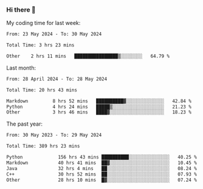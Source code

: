### Hi there 👋

My coding time for last week:

<!--START_SECTION:week-->

```txt
From: 23 May 2024 - To: 30 May 2024

Total Time: 3 hrs 23 mins

Other    2 hrs 11 mins   ████████████████▒░░░░░░░░   64.79 %
```

<!--END_SECTION:week-->

Last month:

<!--START_SECTION:month-->

```txt
From: 28 April 2024 - To: 28 May 2024

Total Time: 20 hrs 43 mins

Markdown         8 hrs 52 mins   ██████████▓░░░░░░░░░░░░░░   42.84 %
Python           4 hrs 24 mins   █████▒░░░░░░░░░░░░░░░░░░░   21.23 %
Other            3 hrs 46 mins   ████▓░░░░░░░░░░░░░░░░░░░░   18.23 %
```

<!--END_SECTION:month-->

The past year:

<!--START_SECTION:year-->

```txt
From: 30 May 2023 - To: 29 May 2024

Total Time: 389 hrs 23 mins

Python             156 hrs 43 mins ██████████░░░░░░░░░░░░░░░   40.25 %
Markdown           40 hrs 41 mins  ██▓░░░░░░░░░░░░░░░░░░░░░░   10.45 %
Java               32 hrs 4 mins   ██░░░░░░░░░░░░░░░░░░░░░░░   08.24 %
C++                30 hrs 52 mins  ██░░░░░░░░░░░░░░░░░░░░░░░   07.93 %
Other              28 hrs 10 mins  █▓░░░░░░░░░░░░░░░░░░░░░░░   07.24 %
```

<!--END_SECTION:year-->
